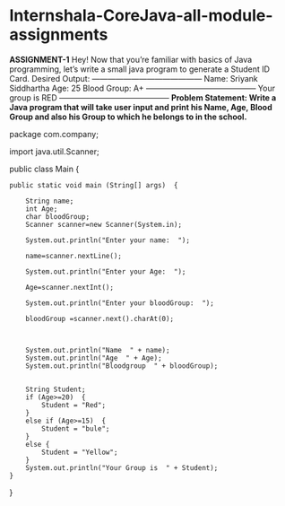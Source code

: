 # Internshala-CoreJava-all-module-assignments

**ASSIGNMENT-1**
Hey! Now that you’re familiar with basics of Java programming, let’s write a small java program to generate a Student ID Card.
Desired Output:
——————————————
Name: Sriyank Siddhartha
Age: 25
Blood Group: A+
——————————————
Your group is RED
——————————————
**Problem Statement: Write a Java program that will take user input and print his Name, Age, Blood Group and also his Group to which he belongs to in the school.**


package com.company;

import java.util.Scanner;

public class Main {

    public static void main (String[] args)  {
	
        String name;
		int Age;
        char bloodGroup;
        Scanner scanner=new Scanner(System.in);
		
        System.out.println("Enter your name:  ");
		
        name=scanner.nextLine();
		
        System.out.println("Enter your Age:  ");
		
        Age=scanner.nextInt();
		
        System.out.println("Enter your bloodGroup:  ");
		
        bloodGroup =scanner.next().charAt(0);
		


        System.out.println("Name  " + name);
        System.out.println("Age  " + Age);
        System.out.println("Bloodgroup  " + bloodGroup);


        String Student;
        if (Age>=20)  {
            Student = "Red";
        }
        else if (Age>=15)  {
            Student = "bule";
        }
        else {
            Student = "Yellow";
        }
        System.out.println("Your Group is  " + Student);
    }
}
